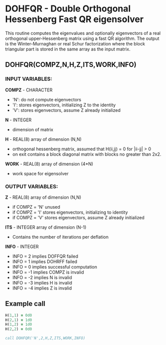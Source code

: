 # DOHFQR - Double Orthogonal Hessenberg Fast QR eigensolver #

This routine computes the eigenvalues and optionally eigenvectors of a 
real orthogonal upper-Hessenberg matrix using a fast QR algorithm. The output is the Winter-Murnaghan or real Schur factorization where the block triangular part is stored in the same array as the input matrix.

## DOHFQR(COMPZ,N,H,Z,ITS,WORK,INFO) ##

### INPUT VARIABLES: ###

__COMPZ__ - CHARACTER
 - 'N': do not compute eigenvectors
 - 'I': stores eigenvectors, initializing Z to the identity
 - 'V': stores eigenvectors, assume Z already initialized

__N__ - INTEGER
 - dimension of matrix

__H__ - REAL(8) array of dimension (N,N)
 -  orthogonal hessenberg matrix, assumed that H(ii,jj) = 0 for |ii-jj| > 0
 - on exit contains a block diagonal matrix with blocks no greater than 2x2. 

__WORK__ - REAL(8) array of dimension (4*N)
 - work space for eigensolver

### OUTPUT VARIABLES: ###

__Z__ - REAL(8) array of dimension (N,N)
 - if COMPZ = 'N' unused
 - if COMPZ = 'I' stores eigenvectors, initializing to identity 
 - if COMPZ = 'V' stores eigenvectors, assume Z already initialized

__ITS__ - INTEGER array of dimension (N-1)
 - Contains the number of iterations per deflation

__INFO__ - INTEGER
 - INFO = 2 implies DOFFQR failed
 - INFO = 1 implies DOHRFF failed
 - INFO = 0 implies successful computation
 - INFO = -1 implies COMPZ is invalid
 - INFO = -2 implies N is invalid
 - INFO = -3 implies H is invalid
 - INFO = -4 implies Z is invalid

## Example call ##
```fortran
H(1,1) = 0d0
H(2,1) = 1d0
H(1,2) = 1d0
H(2,2) = 0d0

call DOHFQR('N',2,H,Z,ITS,WORK,INFO)
```

